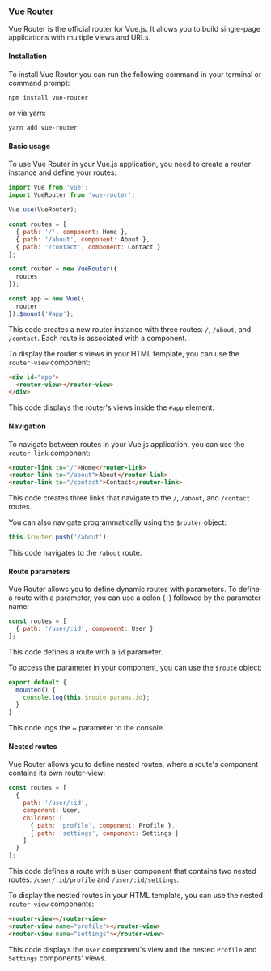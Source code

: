 ### Vue Router

Vue Router is the official router for Vue.js. It allows you to build single-page applications with multiple views and URLs.

#### Installation

To install Vue Router you can run the following command in your terminal or command prompt:

```bash
npm install vue-router
```

or via yarn:

```bash
yarn add vue-router
```

#### Basic usage

To use Vue Router in your Vue.js application, you need to create a router instance and define your routes:

```javascript
import Vue from 'vue';
import VueRouter from 'vue-router';

Vue.use(VueRouter);

const routes = [
  { path: '/', component: Home },
  { path: '/about', component: About },
  { path: '/contact', component: Contact }
];

const router = new VueRouter({
  routes
});

const app = new Vue({
  router
}).$mount('#app');
```

This code creates a new router instance with three routes: `/`, `/about`, and `/contact`. Each route is associated with a component.

To display the router's views in your HTML template, you can use the `router-view` component:

```html
<div id="app">
  <router-view></router-view>
</div>
```

This code displays the router's views inside the `#app` element.

#### Navigation

To navigate between routes in your Vue.js application, you can use the `router-link` component:

```html
<router-link to="/">Home</router-link>
<router-link to="/about">About</router-link>
<router-link to="/contact">Contact</router-link>
```

This code creates three links that navigate to the `/`, `/about`, and `/contact` routes.

You can also navigate programmatically using the `$router` object:

```javascript
this.$router.push('/about');
```

This code navigates to the `/about` route.

#### Route parameters

Vue Router allows you to define dynamic routes with parameters. To define a route with a parameter, you can use a colon (`:`) followed by the parameter name:

```javascript
const routes = [
  { path: '/user/:id', component: User }
];
```

This code defines a route with a `id` parameter.

To access the parameter in your component, you can use the `$route` object:

```javascript
export default {
  mounted() {
    console.log(this.$route.params.id);
  }
}
```

This code logs the ~ parameter to the console.

#### Nested routes

Vue Router allows you to define nested routes, where a route's component contains its own router-view:

```javascript
const routes = [
  {
    path: '/user/:id',
    component: User,
    children: [
      { path: 'profile', component: Profile },
      { path: 'settings', component: Settings }
    ]
  }
];
```

This code defines a route with a `User` component that contains two nested routes: `/user/:id/profile` and `/user/:id/settings`.

To display the nested routes in your HTML template, you can use the nested `router-view` components:

```html
<router-view></router-view>
<router-view name="profile"></router-view>
<router-view name="settings"></router-view>
```

This code displays the `User` component's view and the nested `Profile` and `Settings` components' views.